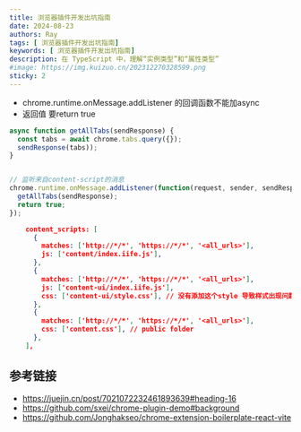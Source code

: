 ```yaml
---  
title: 浏览器插件开发出坑指南
date: 2024-08-23 
authors: Ray  
tags: [ 浏览器插件开发出坑指南]  
keywords: [ 浏览器插件开发出坑指南]  
description: 在 TypeScript 中，理解“实例类型”和“属性类型”
#image: https://img.kuizuo.cn/202312270328599.png  
sticky: 2  
---  
```



<!-- truncate -->

[//]: # (谷歌浏览器扩展程序报错 The message port closed before a response was received.)
[//]: # (https://blog.csdn.net/lamp_yang_3533/article/details/100174074)
- chrome.runtime.onMessage.addListener 的回调函数不能加async
- 返回值 要return true
```typescript
async function getAllTabs(sendResponse) {
  const tabs = await chrome.tabs.query({});
  sendResponse(tabs));
}


// 监听来自content-script的消息
chrome.runtime.onMessage.addListener(function(request, sender, sendResponse) {
  getAllTabs(sendResponse);
  return true;
});
```


```json
    content_scripts: [
      {
        matches: ['http://*/*', 'https://*/*', '<all_urls>'],
        js: ['content/index.iife.js'],
      },
      {
        matches: ['http://*/*', 'https://*/*', '<all_urls>'],
        js: ['content-ui/index.iife.js'],
        css: ['content-ui/style.css'], // 没有添加这个style 导致样式出现问题
      },
      {
        matches: ['http://*/*', 'https://*/*', '<all_urls>'],
        css: ['content.css'], // public folder
      },
    ],
```

## 参考链接

- https://juejin.cn/post/7021072232461893639#heading-16
- https://github.com/sxei/chrome-plugin-demo#background
- https://github.com/Jonghakseo/chrome-extension-boilerplate-react-vite
